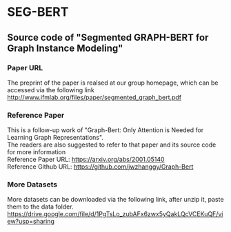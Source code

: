 # SEG-BERT

## Source code of "Segmented GRAPH-BERT for Graph Instance Modeling"

### Paper URL

The preprint of the paper is realsed at our group homepage, which can be accessed via the following link<br>
http://www.ifmlab.org/files/paper/segmented_graph_bert.pdf

### Reference Paper

This is a follow-up work of "Graph-Bert: Only Attention is Needed for Learning Graph Representations".<br>
The readers are also suggested to refer to that paper and its source code for more information<br>
Reference Paper URL: https://arxiv.org/abs/2001.05140  <br>
Reference Github URL: https://github.com/jwzhanggy/Graph-Bert  <br>

### More Datasets
More datasets can be downloaded via the following link, after unzip it, paste them to the data folder.<br>
https://drive.google.com/file/d/1PgTsLo_zubAFx6zwx5yQakLQcVCEKuQF/view?usp=sharing

